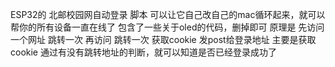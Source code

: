 ESP32的 北邮校园网自动登录 脚本
可以让它自己改自己的mac循环起来，就可以帮你的所有设备一直在线了
包含了一些关于oled的代码，删掉即可
原理是 先访问一个网址 跳转一次 再访问 跳转一次 获取cookie 发post给登录地址
主要是获取cookie
通过有没有跳转地址的判断，就可以知道是否已经登录成功了
